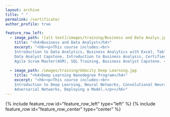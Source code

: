 ```yaml
---
layout: archive
title: " "
permalink: /certificate/
author_profile: true

feature_row_left:
  - image_path: ![alt text]/images/training/Business and Data Analys.jpg
    title: "<h4>Business and Data Analyst</h4>"
    excerpt: "<h6><p>This course includes:<br>
    Introduction to Data Analytics, Business Analytics with Excel, Tableau Training, Power bi, Data Science with R Programing,
    Data Analyst Capstone, Introduction to Business Analysis, Certified Business Analysis Professional (CBAP) Certification,
    Agile Scrum Master(ASM), SQL Training, Business Analyst Capstone. </p></h6>"
    
  - image_path: /images/training/Udacity Deep Learning.jpg
    title: "<h4>Deep Learning Nanodegree Program</h4>"
    excerpt: "<h6><p>This course includes:<br>
    Introduction to Deep Learning, Neural Networks, Convolutional Neural Networks, Recurrent Neural Networks, Generative 
    Adversarial Networks, Deploying a Model.</p></h6>"
---
```


{% include feature_row id="feature_row_left" type="left" %}
{% include feature_row id="feature_row_center" type="center" %}
